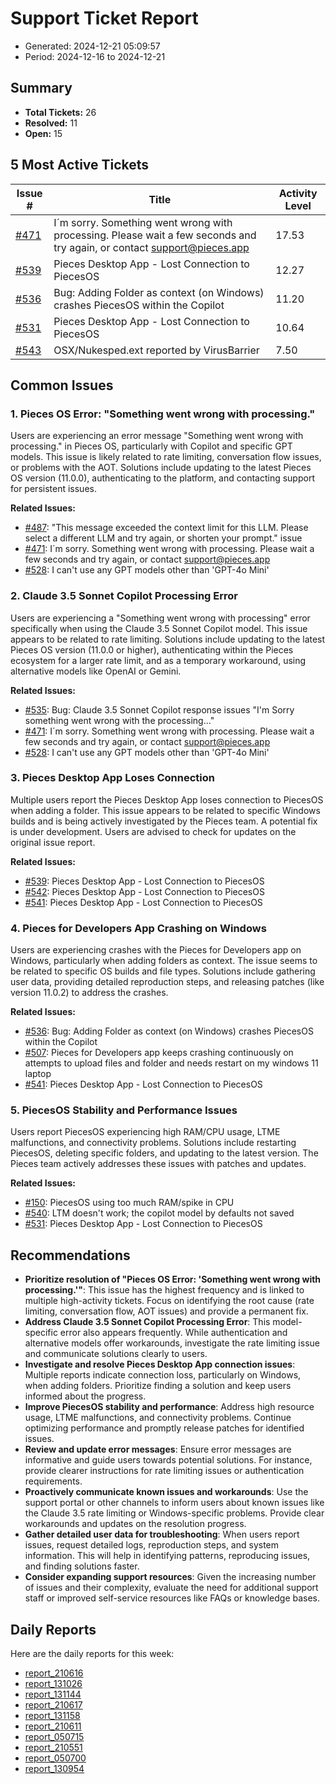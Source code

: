 # Support Ticket Report
- Generated: 2024-12-21 05:09:57
- Period: 2024-12-16 to 2024-12-21

## Summary
- **Total Tickets:** 26
- **Resolved:** 11
- **Open:** 15

## 5 Most Active Tickets
| Issue # | Title | Activity Level |
|---------|-------|----------------|
| [#471](https://github.com/pieces-app/support/issues/471) | I´m sorry. Something went wrong with processing. Please wait a few seconds and try again, or contact support@pieces.app | 17.53 |
| [#539](https://github.com/pieces-app/support/issues/539) | Pieces Desktop App - Lost Connection to PiecesOS | 12.27 |
| [#536](https://github.com/pieces-app/support/issues/536) | Bug: Adding Folder as context (on Windows) crashes PiecesOS within the Copilot | 11.20 |
| [#531](https://github.com/pieces-app/support/issues/531) | Pieces Desktop App - Lost Connection to PiecesOS | 10.64 |
| [#543](https://github.com/pieces-app/support/issues/543) | OSX/Nukesped.ext reported by VirusBarrier | 7.50 |

## Common Issues
### 1. Pieces OS Error: "Something went wrong with processing."
Users are experiencing an error message "Something went wrong with processing." in Pieces OS, particularly with Copilot and specific GPT models. This issue is likely related to rate limiting, conversation flow issues, or problems with the AOT. Solutions include updating to the latest Pieces OS version (11.0.0), authenticating to the platform, and contacting support for persistent issues.

**Related Issues:**
- [#487](https://github.com/pieces-app/support/issues/487): "This message exceeded the context limit for this LLM. Please select a different LLM and try again, or shorten your prompt." issue
- [#471](https://github.com/pieces-app/support/issues/471): I´m sorry. Something went wrong with processing. Please wait a few seconds and try again, or contact support@pieces.app
- [#528](https://github.com/pieces-app/support/issues/528): I can't use any GPT models other than 'GPT-4o Mini'

### 2. Claude 3.5 Sonnet Copilot Processing Error
Users are experiencing a "Something went wrong with processing" error specifically when using the Claude 3.5 Sonnet Copilot model. This issue appears to be related to rate limiting. Solutions include updating to the latest Pieces OS version (11.0.0 or higher), authenticating within the Pieces ecosystem for a larger rate limit, and as a temporary workaround, using alternative models like OpenAI or Gemini.

**Related Issues:**
- [#535](https://github.com/pieces-app/support/issues/535): Bug: Claude 3.5 Sonnet Copilot response issues "I'm Sorry something went wrong with the processing..."
- [#471](https://github.com/pieces-app/support/issues/471): I´m sorry. Something went wrong with processing. Please wait a few seconds and try again, or contact support@pieces.app
- [#528](https://github.com/pieces-app/support/issues/528): I can't use any GPT models other than 'GPT-4o Mini'

### 3. Pieces Desktop App Loses Connection
Multiple users report the Pieces Desktop App loses connection to PiecesOS when adding a folder. This issue appears to be related to specific Windows builds and is being actively investigated by the Pieces team. A potential fix is under development. Users are advised to check for updates on the original issue report.

**Related Issues:**
- [#539](https://github.com/pieces-app/support/issues/539): Pieces Desktop App - Lost Connection to PiecesOS
- [#542](https://github.com/pieces-app/support/issues/542): Pieces Desktop App - Lost Connection to PiecesOS
- [#541](https://github.com/pieces-app/support/issues/541): Pieces Desktop App - Lost Connection to PiecesOS

### 4. Pieces for Developers App Crashing on Windows
Users are experiencing crashes with the Pieces for Developers app on Windows, particularly when adding folders as context. The issue seems to be related to specific OS builds and file types. Solutions include gathering user data, providing detailed reproduction steps, and releasing patches (like version 11.0.2) to address the crashes.

**Related Issues:**
- [#536](https://github.com/pieces-app/support/issues/536): Bug: Adding Folder as context (on Windows) crashes PiecesOS within the Copilot
- [#507](https://github.com/pieces-app/support/issues/507): Pieces for Developers app keeps crashing continuously on attempts to upload files and folder and needs restart on my windows 11 laptop
- [#541](https://github.com/pieces-app/support/issues/541): Pieces Desktop App - Lost Connection to PiecesOS

### 5. PiecesOS Stability and Performance Issues
Users report PiecesOS experiencing high RAM/CPU usage, LTME malfunctions, and connectivity problems. Solutions include restarting PiecesOS, deleting specific folders, and updating to the latest version. The Pieces team actively addresses these issues with patches and updates.

**Related Issues:**
- [#150](https://github.com/pieces-app/support/issues/150): PiecesOS using too much RAM/spike in CPU
- [#540](https://github.com/pieces-app/support/issues/540): LTM doesn't work; the copilot model by defaults not saved
- [#531](https://github.com/pieces-app/support/issues/531): Pieces Desktop App - Lost Connection to PiecesOS


## Recommendations
- **Prioritize resolution of "Pieces OS Error: 'Something went wrong with processing.'"**: This issue has the highest frequency and is linked to multiple high-activity tickets. Focus on identifying the root cause (rate limiting, conversation flow, AOT issues) and provide a permanent fix.
- **Address Claude 3.5 Sonnet Copilot Processing Error**: This model-specific error also appears frequently. While authentication and alternative models offer workarounds, investigate the rate limiting issue and communicate solutions clearly to users.
- **Investigate and resolve Pieces Desktop App connection issues**: Multiple reports indicate connection loss, particularly on Windows, when adding folders. Prioritize finding a solution and keep users informed about the progress.
- **Improve PiecesOS stability and performance**: Address high resource usage, LTME malfunctions, and connectivity problems. Continue optimizing performance and promptly release patches for identified issues.
- **Review and update error messages**: Ensure error messages are informative and guide users towards potential solutions. For instance, provide clearer instructions for rate limiting issues or authentication requirements.
- **Proactively communicate known issues and workarounds**: Use the support portal or other channels to inform users about known issues like the Claude 3.5 rate limiting or Windows-specific problems. Provide clear workarounds and updates on the resolution progress.
- **Gather detailed user data for troubleshooting**: When users report issues, request detailed logs, reproduction steps, and system information. This will help in identifying patterns, reproducing issues, and finding solutions faster.
- **Consider expanding support resources**: Given the increasing number of issues and their complexity, evaluate the need for additional support staff or improved self-service resources like FAQs or knowledge bases.

## Daily Reports
Here are the daily reports for this week:

- [report_210616](daily/2024-12-17/report_210616.md)
- [report_131026](daily/2024-12-17/report_131026.md)
- [report_131144](daily/2024-12-18/report_131144.md)
- [report_210617](daily/2024-12-18/report_210617.md)
- [report_131158](daily/2024-12-19/report_131158.md)
- [report_210611](daily/2024-12-19/report_210611.md)
- [report_050715](daily/2024-12-19/report_050715.md)
- [report_210551](daily/2024-12-20/report_210551.md)
- [report_050700](daily/2024-12-20/report_050700.md)
- [report_130954](daily/2024-12-20/report_130954.md)
